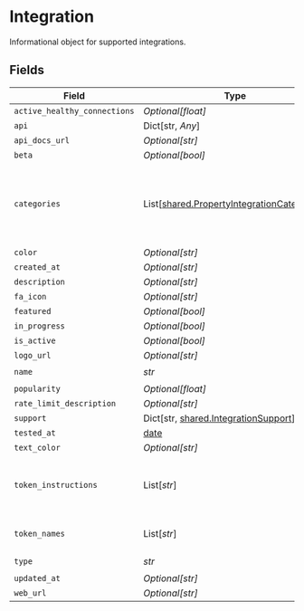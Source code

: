 # Integration

Informational object for supported integrations.


## Fields

| Field                                                                                              | Type                                                                                               | Required                                                                                           | Description                                                                                        |
| -------------------------------------------------------------------------------------------------- | -------------------------------------------------------------------------------------------------- | -------------------------------------------------------------------------------------------------- | -------------------------------------------------------------------------------------------------- |
| `active_healthy_connections`                                                                       | *Optional[float]*                                                                                  | :heavy_minus_sign:                                                                                 | N/A                                                                                                |
| `api`                                                                                              | Dict[str, *Any*]                                                                                   | :heavy_minus_sign:                                                                                 | N/A                                                                                                |
| `api_docs_url`                                                                                     | *Optional[str]*                                                                                    | :heavy_minus_sign:                                                                                 | N/A                                                                                                |
| `beta`                                                                                             | *Optional[bool]*                                                                                   | :heavy_minus_sign:                                                                                 | N/A                                                                                                |
| `categories`                                                                                       | List[[shared.PropertyIntegrationCategories](../../models/shared/propertyintegrationcategories.md)] | :heavy_check_mark:                                                                                 | The categories of support solutions that this integration has                                      |
| `color`                                                                                            | *Optional[str]*                                                                                    | :heavy_minus_sign:                                                                                 | N/A                                                                                                |
| `created_at`                                                                                       | *Optional[str]*                                                                                    | :heavy_minus_sign:                                                                                 | N/A                                                                                                |
| `description`                                                                                      | *Optional[str]*                                                                                    | :heavy_minus_sign:                                                                                 | N/A                                                                                                |
| `fa_icon`                                                                                          | *Optional[str]*                                                                                    | :heavy_minus_sign:                                                                                 | N/A                                                                                                |
| `featured`                                                                                         | *Optional[bool]*                                                                                   | :heavy_minus_sign:                                                                                 | N/A                                                                                                |
| `in_progress`                                                                                      | *Optional[bool]*                                                                                   | :heavy_minus_sign:                                                                                 | N/A                                                                                                |
| `is_active`                                                                                        | *Optional[bool]*                                                                                   | :heavy_minus_sign:                                                                                 | N/A                                                                                                |
| `logo_url`                                                                                         | *Optional[str]*                                                                                    | :heavy_minus_sign:                                                                                 | N/A                                                                                                |
| `name`                                                                                             | *str*                                                                                              | :heavy_check_mark:                                                                                 | N/A                                                                                                |
| `popularity`                                                                                       | *Optional[float]*                                                                                  | :heavy_minus_sign:                                                                                 | N/A                                                                                                |
| `rate_limit_description`                                                                           | *Optional[str]*                                                                                    | :heavy_minus_sign:                                                                                 | N/A                                                                                                |
| `support`                                                                                          | Dict[str, [shared.IntegrationSupport](../../models/shared/integrationsupport.md)]                  | :heavy_minus_sign:                                                                                 | N/A                                                                                                |
| `tested_at`                                                                                        | [date](https://docs.python.org/3/library/datetime.html#date-objects)                               | :heavy_minus_sign:                                                                                 | N/A                                                                                                |
| `text_color`                                                                                       | *Optional[str]*                                                                                    | :heavy_minus_sign:                                                                                 | N/A                                                                                                |
| `token_instructions`                                                                               | List[*str*]                                                                                        | :heavy_minus_sign:                                                                                 | instructions for the user on how to find the token/key                                             |
| `token_names`                                                                                      | List[*str*]                                                                                        | :heavy_minus_sign:                                                                                 | if auth_types = 'token'                                                                            |
| `type`                                                                                             | *str*                                                                                              | :heavy_check_mark:                                                                                 | N/A                                                                                                |
| `updated_at`                                                                                       | *Optional[str]*                                                                                    | :heavy_minus_sign:                                                                                 | N/A                                                                                                |
| `web_url`                                                                                          | *Optional[str]*                                                                                    | :heavy_minus_sign:                                                                                 | N/A                                                                                                |